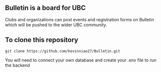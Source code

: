## Bulletin is a board for UBC

Clubs and organizations can post events and registration forms on Bulletin
which will be pushed to the wider UBC community.

## To clone this repository

`git clone https://github.com/kevinxiao27/Bulletin.git`

You will need to connect your own database and create your .env file to run the backend
